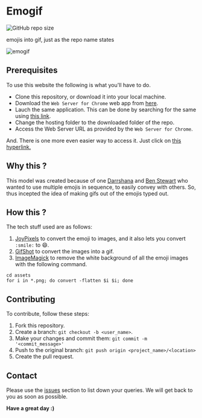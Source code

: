 # Emogif

![GitHub repo size](https://img.shields.io/github/repo-size/Darrshana/Emogif)

emojis into gif, just as the repo name states

![emogif](https://user-images.githubusercontent.com/24373162/136667703-3dc30c9b-0609-4f76-93b1-55f3e99a3ab0.gif)

## Prerequisites

To use this website the following is what you'll have to do.

* Clone this repository, or download it into your local machine.
* Download the `Web Server for Chrome` web app from [here](https://chrome.google.com/webstore/detail/web-server-for-chrome/ofhbbkphhbklhfoeikjpcbhemlocgigb).
* Lauch the same application. This can be done by searching for the same using [this link](chrome://extensions/).
* Change the hosting folder to the downloaded folder of the repo.
* Access the Web Server URL as provided by the `Web Server for Chrome`.

And. There is one more even easier way to access it. Just click on [this hyperlink.](https://emogifv2.netlify.app/)

## Why this ?

This model was created because of one [Darrshana](https://github.com/Darrshana) and [Ben Stewart](https://github.com/sbenstewart) who wanted to use multiple emojis in sequence, to easily convey with others. So, thus incepted the idea of making gifs out of the emojis typed out.

## How this ?

The tech stuff used are as follows:

1. [JoyPixels](https://www.joypixels.com/) to convert the emoji to images, and it also lets you convert `:smile:` to 😄.
2. [GifShot](https://github.com/yahoo/gifshot) to convert the images into a gif.
3. [ImageMagick](https://imagemagick.org/index.php) to remove the white background of all the emoji images with the following command. 
```
cd assets
for i in *.png; do convert -flatten $i $i; done
```

## Contributing
To contribute, follow these steps:

1. Fork this repository.
2. Create a branch: `git checkout -b <user_name>`.
3. Make your changes and commit them: `git commit -m '<commit_message>'`
4. Push to the original branch: `git push origin <project_name>/<location>`
5. Create the pull request.

## Contact

Please use the [issues](https://github.com/Darrshana/Emogif/issues) section to list down your queries. We will get back to you as soon as possible.

**Have a great day :)**
